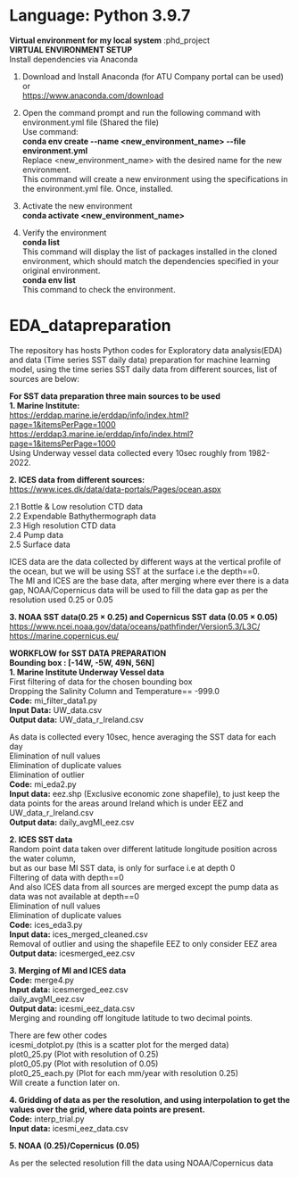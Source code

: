 # Language: Python 3.9.7

**Virtual environment for my local system** :phd_project <br>
**VIRTUAL ENVIRONMENT SETUP**<br>
Install dependencies via Anaconda<br>
1.	Download and Install Anaconda (for ATU Company portal can be used) <br>
or<br>
https://www.anaconda.com/download<br>
2.	Open the command prompt and run the following command with environment.yml file (Shared the file)<br>
Use command:<br>
**conda env create --name <new_environment_name> --file environment.yml**<br>
Replace <new_environment_name> with the desired name for the new environment.<br>
This command will create a new environment using the specifications in the environment.yml file. Once, installed.<br>
3.	Activate the new environment<br>
**conda activate <new_environment_name>**<br>

4.	Verify the environment<br>
**conda list**<br>
This command will display the list of packages installed in the cloned environment, which should match the dependencies specified in your original environment.<br>
**conda env list**<br>
This command to check the environment.<br>

# EDA_datapreparation
The repository has hosts Python codes for Exploratory data analysis(EDA) and data (Time series SST daily data) preparation for machine learning model, using the time series SST daily data from different sources, list of sources are below:

**For SST data preparation three main sources to be used**<br>
**1.	Marine Institute:**<br>
https://erddap.marine.ie/erddap/info/index.html?page=1&itemsPerPage=1000 <br>
https://erddap3.marine.ie/erddap/info/index.html?page=1&itemsPerPage=1000 <br>
Using Underway vessel data collected every 10sec roughly from 1982-2022.<br>

**2.	ICES data from different sources:**<br>
https://www.ices.dk/data/data-portals/Pages/ocean.aspx<br>

2.1	Bottle & Low resolution CTD data<br>
2.2	Expendable Bathythermograph data<br>
2.3	High resolution CTD data<br>
2.4	Pump data<br>
2.5	Surface data<br>

ICES data are the data collected by different ways at the vertical profile of the ocean, but we will be using SST at the surface i.e the depth==0.<br>
The MI and ICES are the base data, after merging where ever there is a data gap, NOAA/Copernicus data will be used to fill the data gap as per the resolution used 0.25 or 0.05 

**3. NOAA SST data(0.25 &times; 0.25) and Copernicus SST data (0.05 &times; 0.05)**<br>
https://www.ncei.noaa.gov/data/oceans/pathfinder/Version5.3/L3C/ <br>
https://marine.copernicus.eu/<br>



**WORKFLOW for SST DATA PREPARATION**<br>
**Bounding box : [-14W, -5W, 49N, 56N]**<br>
**1.	Marine Institute Underway Vessel data**<br>
First filtering of data for the chosen bounding box<br>
Dropping the Salinity Column and Temperature== -999.0<br>
**Code:** mi_filter_data1.py<br>
**Input Data:** UW_data.csv<br>
**Output data:** UW_data_r_Ireland.csv<br>

As data is collected every 10sec, hence averaging the SST data for each day<br>
Elimination of null values<br>
Elimination of duplicate values<br>
Elimination of outlier<br>
**Code:** mi_eda2.py<br>
**Input data:** eez.shp (Exclusive economic zone shapefile), to just keep the data points for the areas around Ireland which is under EEZ and
UW_data_r_Ireland.csv<br>
**Output data:** daily_avgMI_eez.csv<br>

**2.	ICES SST data**<br>
Random point data taken over different latitude longitude position across the water column,<br>
but as our base MI SST data, is only for surface i.e at depth 0<br>
Filtering of data with depth==0<br>
And also ICES data from all sources are merged except the pump data as data was not available at depth==0<br>
Elimination of null values<br>
Elimination of duplicate values<br>
**Code:** ices_eda3.py<br>
**Input data:** ices_merged_cleaned.csv<br>
Removal of outlier and using the shapefile EEZ to only consider EEZ area<br>
**Output data:** icesmerged_eez.csv<br>

**3.	Merging of MI and ICES data**<br>
**Code:** merge4.py<br>
**Input data:** icesmerged_eez.csv<br>
                daily_avgMI_eez.csv<br>
**Output data:** icesmi_eez_data.csv<br>
Merging and rounding off longitude latitude to two decimal points.<br>

There are few other codes<br>
icesmi_dotplot.py (this is a scatter plot for the merged data)<br>
plot0_25.py (Plot with resolution of 0.25)<br>
plot0_05.py (Plot with resolution of 0.05)<br>
plot0_25_each.py (Plot for each mm/year with resolution 0.25)<br>
Will create a function later on.<br>

**4.	Gridding of data as per the resolution, and using interpolation to get the values over the grid, where data points are present.**<br>
**Code:** interp_trial.py<br>
**Input data:** icesmi_eez_data.csv<br>

**5.	NOAA (0.25)/Copernicus (0.05)**<br>

As per the selected resolution fill the data using NOAA/Copernicus data




